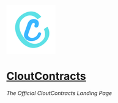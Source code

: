 ![CCLOGO](https://raw.githubusercontent.com/CloutContracts/cloutcontracts.github.io/main/assets/images/c-128x128.png)

# [CloutContracts](https://cloutcontracts.net/)

*The Official CloutContracts Landing Page*
